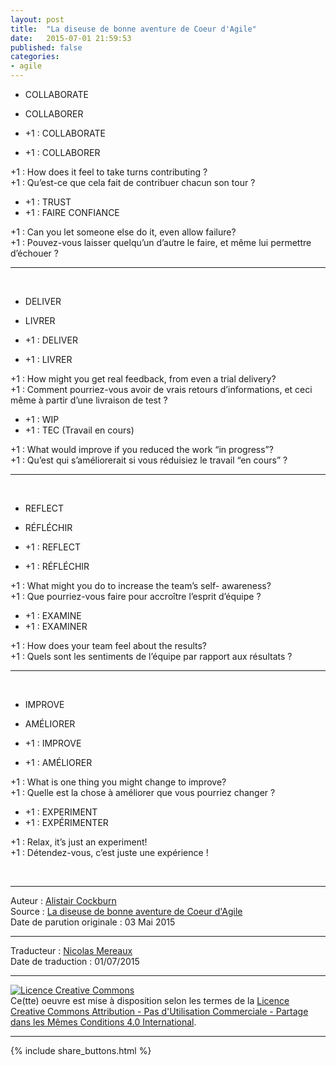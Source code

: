 ```yaml
---
layout: post
title:  "La diseuse de bonne aventure de Coeur d'Agile"
date:   2015-07-01 21:59:53
published: false
categories: 
- agile
---
```


* COLLABORATE
* COLLABORER
  
* +1 : COLLABORATE
* +1 : COLLABORER
  
+1 : How does it feel to take turns contributing ?  
+1 : Qu’est-ce que cela fait de contribuer chacun son tour ?   

* +1 : TRUST
* +1 : FAIRE CONFIANCE
  
+1 : Can you let someone else do it, even allow failure?  
+1 : Pouvez-vous laisser quelqu’un d’autre le faire, et même lui permettre d’échouer ?  

----  
&nbsp;  
  
* DELIVER
* LIVRER
   
* +1 : DELIVER  
* +1 : LIVRER  
  
+1 : How might you get real feedback, from even a trial delivery?  
+1 : Comment pourriez-vous avoir de vrais retours d’informations, et ceci même à partir d’une livraison de test ?  

* +1 : WIP
* +1 : TEC (Travail en cours)
  
+1 : What would improve if you reduced the work “in progress”?  
+1 : Qu’est qui s’améliorerait si vous réduisiez le travail “en cours” ?  

----  
&nbsp;  
  
* REFLECT
* RÉFLÉCHIR
  
* +1 : REFLECT
* +1 : RÉFLÉCHIR

+1 : What might you do to increase the team’s self- awareness?  
+1 : Que pourriez-vous faire pour accroître l’esprit d’équipe ?  

* +1 : EXAMINE
* +1 : EXAMINER
  
+1 : How does your team feel about the results?  
+1 : Quels sont les sentiments de l’équipe par rapport aux résultats ?  

----
&nbsp;  
  
* IMPROVE
* AMÉLIORER
  
* +1 : IMPROVE
* +1 : AMÉLIORER
  
+1 : What is one thing you might change to improve?  
+1 : Quelle est la chose à améliorer que vous pourriez changer ?  

* +1 : EXPERIMENT
* +1 : EXPÉRIMENTER
  
+1 : Relax, it’s just an experiment!  
+1 : Détendez-vous, c’est juste une expérience !  

&nbsp;  
  
---
Auteur : [Alistair Cockburn](http://alistair.cockburn.us/)  
Source : [La diseuse de bonne aventure de Coeur d'Agile](http://alistair.cockburn.us/Heart+of+Agile+Fortune+Teller+in+English)  
Date de parution originale : 03 Mai 2015  

---
Traducteur : [Nicolas Mereaux](http://www.les-traducteurs-agiles.org/traducteurs/)  
Date de traduction : 01/07/2015  

---

<a rel="license" href="http://creativecommons.org/licenses/by-nc-sa/4.0/"><img alt="Licence Creative Commons" style="border-width:0" src="http://i.creativecommons.org/l/by-nc-sa/4.0/88x31.png" /></a><br />Ce(tte) oeuvre est mise à disposition selon les termes de la <a rel="license" href="http://creativecommons.org/licenses/by-nc-sa/4.0/">Licence Creative Commons Attribution - Pas d'Utilisation Commerciale - Partage dans les Mêmes Conditions 4.0 International</a>.

---

{% include share_buttons.html %}
